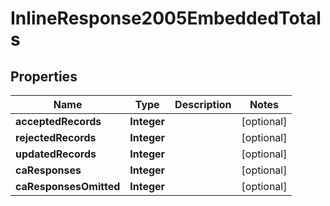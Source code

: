 
# InlineResponse2005EmbeddedTotals

## Properties
Name | Type | Description | Notes
------------ | ------------- | ------------- | -------------
**acceptedRecords** | **Integer** |  |  [optional]
**rejectedRecords** | **Integer** |  |  [optional]
**updatedRecords** | **Integer** |  |  [optional]
**caResponses** | **Integer** |  |  [optional]
**caResponsesOmitted** | **Integer** |  |  [optional]




